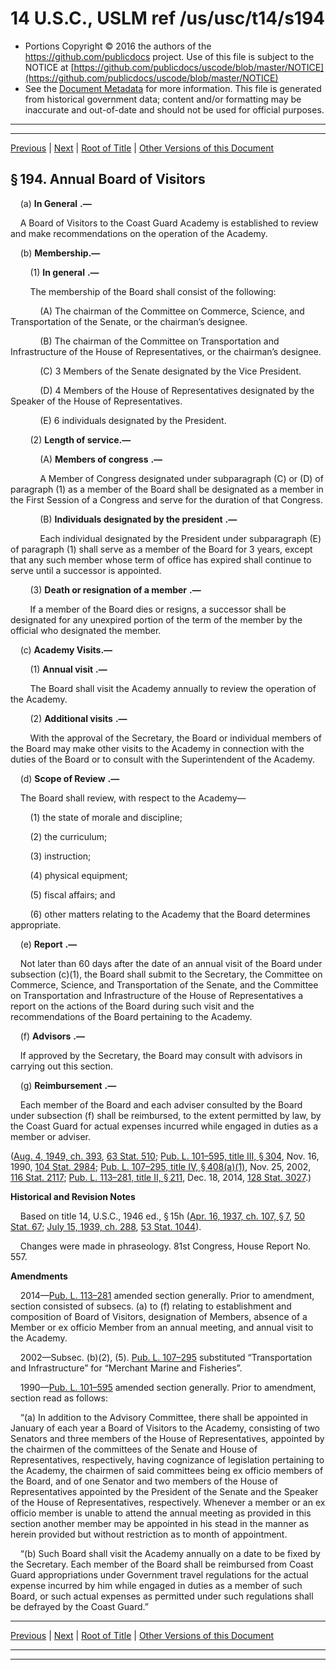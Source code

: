 ---
---

# 14 U.S.C., USLM ref /us/usc/t14/s194

* Portions Copyright © 2016 the authors of the https://github.com/publicdocs project.
  Use of this file is subject to the NOTICE at [https://github.com/publicdocs/uscode/blob/master/NOTICE](https://github.com/publicdocs/uscode/blob/master/NOTICE)
* See the [Document Metadata](././../../../../..//README.md) for more information.
  This file is generated from historical government data; content and/or formatting may be inaccurate and out-of-date and should not be used for official purposes.

----------
----------

[Previous](./../../../../..//us/usc/t14/ptI/ch9/m__us_usc_t14_s193.md) | [Next](./../../../../..//us/usc/t14/ptI/ch9/m__us_usc_t14_s195.md) | [Root of Title](./../../../../../) | [Other Versions of this Document](https://publicdocs.github.io/go/links?ns=uslm&ref=%2Fus%2Fusc%2Ft14%2Fs194)

## § 194. Annual Board of Visitors

    (a)  __In General__  __.—__ 

    A Board of Visitors to the Coast Guard Academy is established to review and make recommendations on the operation of the Academy.

    (b) __Membership.—__ 

        (1)  __In general__  __.—__ 

        The membership of the Board shall consist of the following:

            (A) The chairman of the Committee on Commerce, Science, and Transportation of the Senate, or the chairman’s designee.

            (B) The chairman of the Committee on Transportation and Infrastructure of the House of Representatives, or the chairman’s designee.

            (C) 3 Members of the Senate designated by the Vice President.

            (D) 4 Members of the House of Representatives designated by the Speaker of the House of Representatives.

            (E) 6 individuals designated by the President.

        (2) __Length of service.—__ 

            (A)  __Members of congress__  __.—__ 

            A Member of Congress designated under subparagraph (C) or (D) of paragraph (1) as a member of the Board shall be designated as a member in the First Session of a Congress and serve for the duration of that Congress.

            (B)  __Individuals designated by the president__  __.—__ 

            Each individual designated by the President under subparagraph (E) of paragraph (1) shall serve as a member of the Board for 3 years, except that any such member whose term of office has expired shall continue to serve until a successor is appointed.

        (3)  __Death or resignation of a member__  __.—__ 

        If a member of the Board dies or resigns, a successor shall be designated for any unexpired portion of the term of the member by the official who designated the member.

    (c) __Academy Visits.—__ 

        (1)  __Annual visit__  __.—__ 

        The Board shall visit the Academy annually to review the operation of the Academy.

        (2)  __Additional visits__  __.—__ 

        With the approval of the Secretary, the Board or individual members of the Board may make other visits to the Academy in connection with the duties of the Board or to consult with the Superintendent of the Academy.

    (d)  __Scope of Review__  __.—__ 

    The Board shall review, with respect to the Academy—

        (1) the state of morale and discipline;

        (2) the curriculum;

        (3) instruction;

        (4) physical equipment;

        (5) fiscal affairs; and

        (6) other matters relating to the Academy that the Board determines appropriate.

    (e)  __Report__  __.—__ 

    Not later than 60 days after the date of an annual visit of the Board under subsection (c)(1), the Board shall submit to the Secretary, the Committee on Commerce, Science, and Transportation of the Senate, and the Committee on Transportation and Infrastructure of the House of Representatives a report on the actions of the Board during such visit and the recommendations of the Board pertaining to the Academy.

    (f)  __Advisors__  __.—__ 

    If approved by the Secretary, the Board may consult with advisors in carrying out this section.

    (g)  __Reimbursement__  __.—__ 

    Each member of the Board and each adviser consulted by the Board under subsection (f) shall be reimbursed, to the extent permitted by law, by the Coast Guard for actual expenses incurred while engaged in duties as a member or adviser.

([Aug. 4, 1949, ch. 393][/us/act/1949-08-04/ch393], [63 Stat. 510][/us/stat/63/510]; [Pub. L. 101–595, title III, § 304][/us/pl/101/595/s304], Nov. 16, 1990, [104 Stat. 2984][/us/stat/104/2984]; [Pub. L. 107–295, title IV, § 408(a)(1)][/us/pl/107/295/s408/a/1], Nov. 25, 2002, [116 Stat. 2117][/us/stat/116/2117]; [Pub. L. 113–281, title II, § 211][/us/pl/113/281/s211], Dec. 18, 2014, [128 Stat. 3027][/us/stat/128/3027].)

 __Historical and Revision Notes__ 

    Based on title 14, U.S.C., 1946 ed., § 15h ([Apr. 16, 1937, ch. 107, § 7][/us/act/1937-04-16/ch107/s7], [50 Stat. 67][/us/stat/50/67]; [July 15, 1939, ch. 288][/us/act/1939-07-15/ch288], [53 Stat. 1044][/us/stat/53/1044]).

    Changes were made in phraseology. 81st Congress, House Report No. 557.

 __Amendments__ 

    2014—[Pub. L. 113–281][/us/pl/113/281] amended section generally. Prior to amendment, section consisted of subsecs. (a) to (f) relating to establishment and composition of Board of Visitors, designation of Members, absence of a Member or ex officio Member from an annual meeting, and annual visit to the Academy.

    2002—Subsec. (b)(2), (5). [Pub. L. 107–295][/us/pl/107/295] substituted “Transportation and Infrastructure” for “Merchant Marine and Fisheries”.

    1990—[Pub. L. 101–595][/us/pl/101/595] amended section generally. Prior to amendment, section read as follows:

    “(a) In addition to the Advisory Committee, there shall be appointed in January of each year a Board of Visitors to the Academy, consisting of two Senators and three members of the House of Representatives, appointed by the chairmen of the committees of the Senate and House of Representatives, respectively, having cognizance of legislation pertaining to the Academy, the chairmen of said committees being ex officio members of the Board, and of one Senator and two members of the House of Representatives appointed by the President of the Senate and the Speaker of the House of Representatives, respectively. Whenever a member or an ex officio member is unable to attend the annual meeting as provided in this section another member may be appointed in his stead in the manner as herein provided but without restriction as to month of appointment.

    “(b) Such Board shall visit the Academy annually on a date to be fixed by the Secretary. Each member of the Board shall be reimbursed from Coast Guard appropriations under Government travel regulations for the actual expense incurred by him while engaged in duties as a member of such Board, or such actual expenses as permitted under such regulations shall be defrayed by the Coast Guard.”

----------

[Previous](./../../../../..//us/usc/t14/ptI/ch9/m__us_usc_t14_s193.md) | [Next](./../../../../..//us/usc/t14/ptI/ch9/m__us_usc_t14_s195.md) | [Root of Title](./../../../../../) | [Other Versions of this Document](https://publicdocs.github.io/go/links?ns=uslm&ref=%2Fus%2Fusc%2Ft14%2Fs194)

----------
----------

[/us/act/1949-08-04/ch393]: https://publicdocs.github.io/go/links?ns=uslm&ref=%2Fus%2Fact%2F1949-08-04%2Fch393
[/us/stat/63/510]: https://publicdocs.github.io/go/links?ns=uslm&ref=%2Fus%2Fstat%2F63%2F510
[/us/pl/101/595/s304]: https://publicdocs.github.io/go/links?ns=uslm&ref=%2Fus%2Fpl%2F101%2F595%2Fs304
[/us/stat/104/2984]: https://publicdocs.github.io/go/links?ns=uslm&ref=%2Fus%2Fstat%2F104%2F2984
[/us/pl/107/295/s408/a/1]: https://publicdocs.github.io/go/links?ns=uslm&ref=%2Fus%2Fpl%2F107%2F295%2Fs408%2Fa%2F1
[/us/stat/116/2117]: https://publicdocs.github.io/go/links?ns=uslm&ref=%2Fus%2Fstat%2F116%2F2117
[/us/pl/113/281/s211]: https://publicdocs.github.io/go/links?ns=uslm&ref=%2Fus%2Fpl%2F113%2F281%2Fs211
[/us/stat/128/3027]: https://publicdocs.github.io/go/links?ns=uslm&ref=%2Fus%2Fstat%2F128%2F3027
[/us/act/1937-04-16/ch107/s7]: https://publicdocs.github.io/go/links?ns=uslm&ref=%2Fus%2Fact%2F1937-04-16%2Fch107%2Fs7
[/us/stat/50/67]: https://publicdocs.github.io/go/links?ns=uslm&ref=%2Fus%2Fstat%2F50%2F67
[/us/act/1939-07-15/ch288]: https://publicdocs.github.io/go/links?ns=uslm&ref=%2Fus%2Fact%2F1939-07-15%2Fch288
[/us/stat/53/1044]: https://publicdocs.github.io/go/links?ns=uslm&ref=%2Fus%2Fstat%2F53%2F1044
[/us/pl/113/281]: https://publicdocs.github.io/go/links?ns=uslm&ref=%2Fus%2Fpl%2F113%2F281
[/us/pl/107/295]: https://publicdocs.github.io/go/links?ns=uslm&ref=%2Fus%2Fpl%2F107%2F295
[/us/pl/101/595]: https://publicdocs.github.io/go/links?ns=uslm&ref=%2Fus%2Fpl%2F101%2F595


